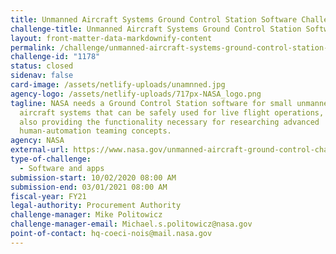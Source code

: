 ```yaml
---
title: Unmanned Aircraft Systems Ground Control Station Software Challenge Series
challenge-title: Unmanned Aircraft Systems Ground Control Station Software Challenge Series
layout: front-matter-data-markdownify-content
permalink: /challenge/unmanned-aircraft-systems-ground-control-station-software-challenge-series/
challenge-id: "1178"
status: closed
sidenav: false
card-image: /assets/netlify-uploads/unamnned.jpg
agency-logo: /assets/netlify-uploads/717px-NASA_logo.png
tagline: NASA needs a Ground Control Station software for small unmanned
  aircraft systems that can be safely used for live flight operations, while
  also providing the functionality necessary for researching advanced
  human-automation teaming concepts.
agency: NASA
external-url: https://www.nasa.gov/unmanned-aircraft-ground-control-challenge-series
type-of-challenge:
  - Software and apps
submission-start: 10/02/2020 08:00 AM
submission-end: 03/01/2021 08:00 AM
fiscal-year: FY21
legal-authority: Procurement Authority
challenge-manager: Mike Politowicz
challenge-manager-email: Michael.s.politowicz@nasa.gov
point-of-contact: hq-coeci-nois@mail.nasa.gov
---
```

